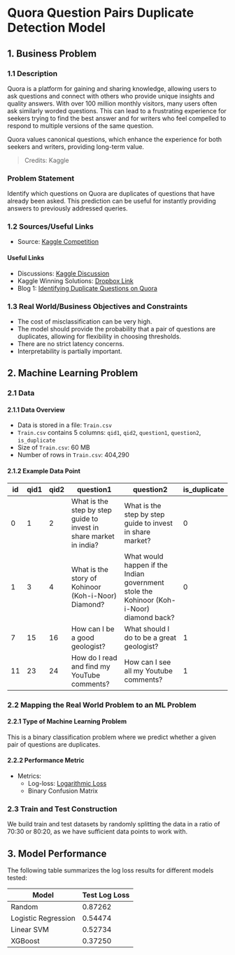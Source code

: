 # Quora Question Pairs Duplicate Detection Model

## 1. Business Problem

### 1.1 Description
Quora is a platform for gaining and sharing knowledge, allowing users to ask questions and connect with others who provide unique insights and quality answers. With over 100 million monthly visitors, many users often ask similarly worded questions. This can lead to a frustrating experience for seekers trying to find the best answer and for writers who feel compelled to respond to multiple versions of the same question.

Quora values canonical questions, which enhance the experience for both seekers and writers, providing long-term value.

> Credits: Kaggle

### Problem Statement
Identify which questions on Quora are duplicates of questions that have already been asked. This prediction can be useful for instantly providing answers to previously addressed queries.

### 1.2 Sources/Useful Links
- Source: [Kaggle Competition](https://www.kaggle.com/c/quora-question-pairs)
  
#### Useful Links
- Discussions: [Kaggle Discussion](https://www.kaggle.com/anokas/data-analysis-xgboost-starter-0-35460-lb/comments)
- Kaggle Winning Solutions: [Dropbox Link](https://www.dropbox.com/sh/93968nfnrzh8bp5/AACZdtsApc1QSTQc7X0H3QZ5a?dl=0)
- Blog 1: [Identifying Duplicate Questions on Quora](https://towardsdatascience.com/identifying-duplicate-questions-on-quora-top-12-on-kaggle-4c1cf93f1c30)

### 1.3 Real World/Business Objectives and Constraints
- The cost of misclassification can be very high.
- The model should provide the probability that a pair of questions are duplicates, allowing for flexibility in choosing thresholds.
- There are no strict latency concerns.
- Interpretability is partially important.

## 2. Machine Learning Problem

### 2.1 Data

#### 2.1.1 Data Overview
- Data is stored in a file: `Train.csv`
- `Train.csv` contains 5 columns: `qid1`, `qid2`, `question1`, `question2`, `is_duplicate`
- Size of `Train.csv`: 60 MB
- Number of rows in `Train.csv`: 404,290

#### 2.1.2 Example Data Point
| id | qid1 | qid2 | question1 | question2 | is_duplicate |
|----|------|------|-----------|-----------|--------------|
| 0  | 1    | 2    | What is the step by step guide to invest in share market in india? | What is the step by step guide to invest in share market? | 0 |
| 1  | 3    | 4    | What is the story of Kohinoor (Koh-i-Noor) Diamond? | What would happen if the Indian government stole the Kohinoor (Koh-i-Noor) diamond back? | 0 |
| 7  | 15   | 16   | How can I be a good geologist? | What should I do to be a great geologist? | 1 |
| 11 | 23   | 24   | How do I read and find my YouTube comments? | How can I see all my Youtube comments? | 1 |

### 2.2 Mapping the Real World Problem to an ML Problem

#### 2.2.1 Type of Machine Learning Problem
This is a binary classification problem where we predict whether a given pair of questions are duplicates.

#### 2.2.2 Performance Metric
- Metrics:
  - Log-loss: [Logarithmic Loss](https://www.kaggle.com/wiki/LogarithmicLoss)
  - Binary Confusion Matrix

### 2.3 Train and Test Construction
We build train and test datasets by randomly splitting the data in a ratio of 70:30 or 80:20, as we have sufficient data points to work with.

## 3. Model Performance
The following table summarizes the log loss results for different models tested:

|        Model        | Test Log Loss |
|---------------------|---------------|
|        Random       |    0.87262    |
| Logistic Regression |    0.54474   |
|      Linear SVM     |    0.52734  |
|       XGBoost       |    0.37250 |
